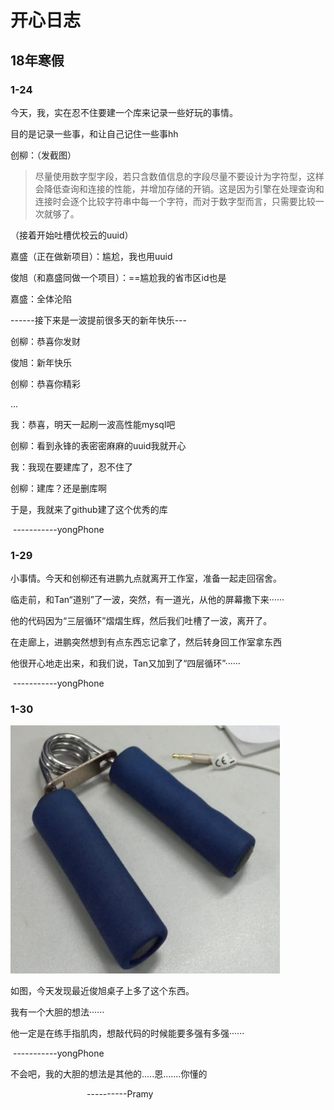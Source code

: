 # 开心日志

## 18年寒假

### 1-24

今天，我，实在忍不住要建一个库来记录一些好玩的事情。

目的是记录一些事，和让自己记住一些事hh

创柳：（发截图）

> 尽量使用数字型字段，若只含数值信息的字段尽量不要设计为字符型，这样会降低查询和连接的性能，并增加存储的开销。这是因为引擎在处理查询和连接时会逐个比较字符串中每一个字符，而对于数字型而言，只需要比较一次就够了。

（接着开始吐槽优校云的uuid）

嘉盛（正在做新项目）：尴尬，我也用uuid

俊旭（和嘉盛同做一个项目）：==尴尬我的省市区id也是

嘉盛：全体沦陷

------接下来是一波提前很多天的新年快乐---

创柳：恭喜你发财

俊旭：新年快乐

创柳：恭喜你精彩

...



我：恭喜，明天一起刷一波高性能mysql吧

创柳：看到永锋的表密密麻麻的uuid我就开心

我：我现在要建库了，忍不住了

创柳：建库？还是删库啊

于是，我就来了github建了这个优秀的库

​																-----------yongPhone



### 1-29

小事情。今天和创柳还有进鹏九点就离开工作室，准备一起走回宿舍。

临走前，和Tan“道别”了一波，突然，有一道光，从他的屏幕撒下来······

他的代码因为“三层循环”熠熠生辉，然后我们吐槽了一波，离开了。

在走廊上，进鹏突然想到有点东西忘记拿了，然后转身回工作室拿东西

他很开心地走出来，和我们说，Tan又加到了“四层循环”······

​																-----------yongPhone



### 1-30

![](pictures/0.jpg)

如图，今天发现最近俊旭桌子上多了这个东西。

我有一个大胆的想法······

他一定是在练手指肌肉，想敲代码的时候能要多强有多强······

​																-----------yongPhone

不会吧，我的大胆的想法是其他的.....恩.......你懂的

                                ----------Pramy
